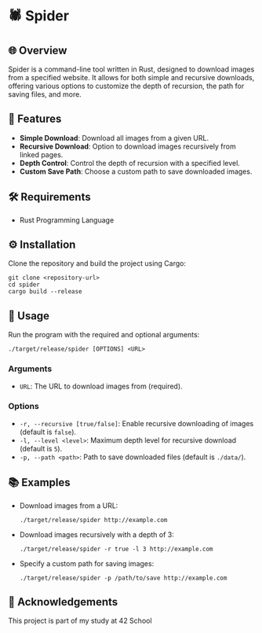 
# 🕷️ Spider

## 🌐 Overview
Spider is a command-line tool written in Rust, designed to download images from a specified website. It allows for both simple and recursive downloads, offering various options to customize the depth of recursion, the path for saving files, and more.

## 🌟 Features
- **Simple Download**: Download all images from a given URL.
- **Recursive Download**: Option to download images recursively from linked pages.
- **Depth Control**: Control the depth of recursion with a specified level.
- **Custom Save Path**: Choose a custom path to save downloaded images.

## 🛠️ Requirements
- Rust Programming Language

## ⚙️ Installation
Clone the repository and build the project using Cargo:
```
git clone <repository-url>
cd spider
cargo build --release
```

## 🚀 Usage
Run the program with the required and optional arguments:
```
./target/release/spider [OPTIONS] <URL>
```

### Arguments
- `URL`: The URL to download images from (required).

### Options
- `-r, --recursive [true/false]`: Enable recursive downloading of images (default is `false`).
- `-l, --level <level>`: Maximum depth level for recursive download (default is `5`).
- `-p, --path <path>`: Path to save downloaded files (default is `./data/`).

## 📚 Examples
- Download images from a URL:
  ```
  ./target/release/spider http://example.com
  ```
- Download images recursively with a depth of 3:
  ```
  ./target/release/spider -r true -l 3 http://example.com
  ```
- Specify a custom path for saving images:
  ```
  ./target/release/spider -p /path/to/save http://example.com
  ```

## 🙏 Acknowledgements
This project is part of my study at 42 School

